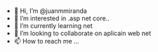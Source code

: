 - 👋 Hi, I’m @juanmmiranda
- 👀 I’m interested in .asp net core..
- 🌱 I’m currently learning  net
- 💞️ I’m looking to collaborate on aplicain web net
- 📫 How to reach me ...

<!---
juanmmiranda/juanmmiranda is a ✨ special ✨ repository because its `README.md` (this file) appears on your GitHub profile.
You can click the Preview link to take a look at your changes.
--->
